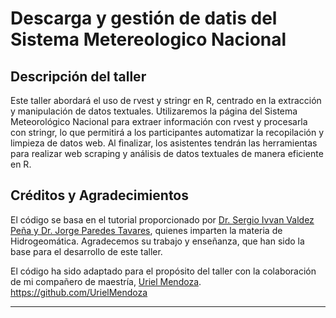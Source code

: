 # Descarga y gestión de datis del Sistema Metereologico Nacional

## Descripción del taller

Este taller abordará el uso de rvest y stringr en R, centrado en la extracción y manipulación de datos textuales. Utilizaremos la página del Sistema Meteorológico Nacional para extraer información con rvest y procesarla con stringr, lo que permitirá a los participantes automatizar la recopilación y limpieza de datos web. Al finalizar, los asistentes tendrán las herramientas para realizar web scraping y análisis de datos textuales de manera eficiente en R.

## Créditos y Agradecimientos

El código se basa en el tutorial proporcionado por [Dr. Sergio Ivvan Valdez Peña y Dr. Jorge Paredes Tavares](https://sites.google.com/centrogeo.edu.mx/tutoriales-geocomputacion/series_de_tiempo/descarga-de-datos-del-smn), quienes imparten la materia de Hidrogeomática. Agradecemos su trabajo y enseñanza, que han sido la base para el desarrollo de este taller.

El código ha sido adaptado para el propósito del taller con la colaboración de mi compañero de maestría, [Uriel Mendoza](https://mx.linkedin.com/in/uriel-mendoza-46146b1b9).
https://github.com/UrielMendoza


---

